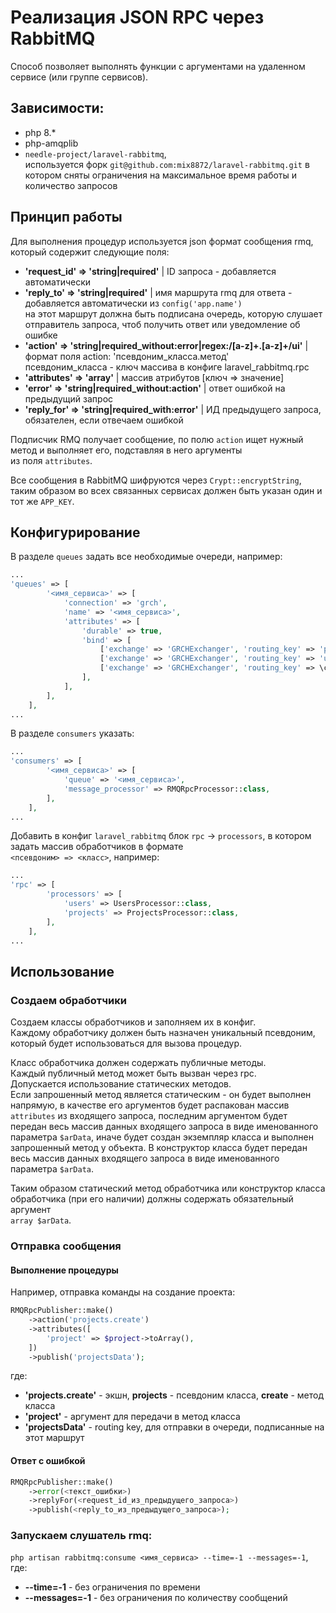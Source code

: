 # Реализация JSON RPC через RabbitMQ

Способ позволяет выполнять функции с аргументами на удаленном сервисе (или группе сервисов).

## Зависимости:
- php 8.*
- php-amqplib
- `needle-project/laravel-rabbitmq`,  
    используется форк `git@github.com:mix8872/laravel-rabbitmq.git` в котором сняты ограничения 
    на максимальное время работы и количество запросов

## Принцип работы
Для выполнения процедур используется json формат сообщения rmq, который содержит следующие поля:
- **'request_id' => 'string|required'** | ID запроса - добавляется автоматически
- **'reply_to' => 'string|required'** | имя маршрута rmq для ответа - добавляется автоматически из `config('app.name')`  
  на этот маршрут должна быть подписана очередь, которую слушает отправитель запроса, чтоб получить ответ или уведомление об ошибке
- **'action' => 'string|required_without:error|regex:/[a-z]+\.[a-z]+/ui'** | формат поля action: 'псевдоним_класса.метод'  
  псевдоним_класса - ключ массива в конфиге laravel_rabbitmq.rpc
- **'attributes' => 'array'** | массив атрибутов [ключ => значение]
- **'error' => 'string|required_without:action'** | ответ ошибкой на предыдущий запрос
- **'reply_for' => 'string|required_with:error'** | ИД предыдущего запроса, обязателен, если отвечаем ошибкой

Подписчик RMQ получает сообщение, по полю `action` ищет нужный метод и выполняет его, подставляя в него аргументы  
из поля `attributes`.

Все сообщения в RabbitMQ шифруются через `Crypt::encryptString`, таким образом во всех связанных сервисах 
должен быть указан один и тот же `APP_KEY`.

## Конфигурирование
В разделе `queues` задать все необходимые очереди, например:
```php
...
'queues' => [
        '<имя_сервиса>' => [
            'connection' => 'grch',
            'name' => '<имя_сервиса>',
            'attributes' => [
                'durable' => true,
                'bind' => [
                    ['exchange' => 'GRCHExchanger', 'routing_key' => 'projectsData'], // подписываем очередь на обновления проектов
                    ['exchange' => 'GRCHExchanger', 'routing_key' => 'usersData'], // подписываем очередь на обновления пользователей
                    ['exchange' => 'GRCHExchanger', 'routing_key' => \config('app.name')], // собственная очередь сервиса
                ],
            ],
        ],
    ],
...
```

В разделе `consumers` указать:
```php
...
'consumers' => [
        '<имя_сервиса>' => [
            'queue' => '<имя_сервиса>',
            'message_processor' => RMQRpcProcessor::class,
        ],
    ],
...
```

Добавить в конфиг `laravel_rabbitmq` блок `rpc` -> `processors`, в котором задать массив обработчиков в формате  
`<псевдоним> => <класс>`, например:
```php
...
'rpc' => [
        'processors' => [
            'users' => UsersProcessor::class,
            'projects' => ProjectsProcessor::class,
        ],
    ],
...
```

## Использование

### Создаем обработчики
Создаем классы обработчиков и заполняем их в конфиг.  
Каждому обработчику должен быть назначен уникальный псевдоним, который будет использоваться для вызова процедур.

Класс обработчика должен содержать публичные методы.  
Каждый публичный метод может быть вызван через rpc.  
Допускается использование статических методов.  
Если запрошенный метод является статическим - он будет выполнен напрямую, 
в качестве его аргументов будет распакован массив `attributes` из входящего запроса, 
последним аргументом будет передан весь массив данных входящего запроса в виде именованного параметра `$arData`,
иначе будет создан экземпляр класса и выполнен запрошенный метод у объекта. 
В конструктор класса будет передан весь массив данных входящего запроса в виде именованного параметра `$arData`.

Таким образом статический метод обработчика или конструктор класса обработчика (при его наличии) должны содержать обязательный аргумент  
`array $arData`.

### Отправка сообщения

#### Выполнение процедуры
Например, отправка команды на создание проекта:
```php
RMQRpcPublisher::make()
    ->action('projects.create')
    ->attributes([
        'project' => $project->toArray(),
    ])
    ->publish('projectsData');
```
где:
- **'projects.create'** - экшн, **projects** - псевдоним класса, **create** - метод класса
- **'project'** - аргумент для передачи в метод класса
- **'projectsData'** - routing key, для отправки в очереди, подписанные на этот маршрут

#### Ответ с ошибкой
```php
RMQRpcPublisher::make()
    ->error(<текст_ошибки>)
    ->replyFor(<request_id_из_предыдущего_запроса>)
    ->publish(<reply_to_из_предыдущего_запроса>);
```

### Запускаем слушатель rmq: 
`php artisan rabbitmq:consume <имя_сервиса> --time=-1 --messages=-1`, где:
+ **--time=-1** - без ограничения по времени
+ **--messages=-1** - без ограничения по количеству сообщений


